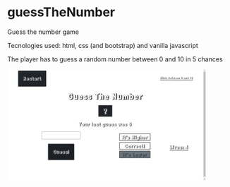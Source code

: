 # guessTheNumber

Guess the number game

Tecnologies used: html, css (and bootstrap) and vanilla javascript

The player has to guess a random number between 0 and 10 in 5 chances

<p>
    <img width="450px" src="screenshots/screenshot.jpg" alt="screenshot1">
</p>
